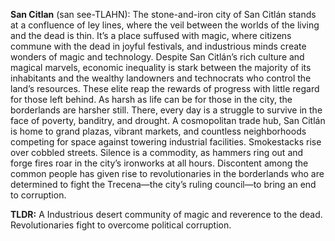 **San Citlan** (san see-TLAHN): The stone-and-iron city of San Citlán stands at a confluence of ley lines, where the veil between the worlds of the living and the dead is thin. It’s a place suffused with magic, where citizens commune with the dead in joyful festivals, and industrious minds create wonders of magic and technology. Despite San Citlán’s rich culture and magical marvels, economic inequality is stark between the majority of its inhabitants and the wealthy landowners and technocrats who control the land’s resources. These elite reap the rewards of progress with little regard for those left behind. As harsh as life can be for those in the city, the borderlands are harsher still. There, every day is a struggle to survive in the face of poverty, banditry, and drought. A cosmopolitan trade hub, San Citlán is home to grand plazas, vibrant markets, and countless neighborhoods competing for space against towering industrial facilities. Smokestacks rise over cobbled streets. Silence is a commodity, as hammers ring out and forge fires roar in the city’s ironworks at all hours. Discontent among the common people has given rise to revolutionaries in the borderlands who are determined to fight the Trecena—the city’s ruling council—to bring an end to corruption. 

**TLDR:** A Industrious desert community of magic and reverence to the dead. Revolutionaries fight to overcome political corruption.

